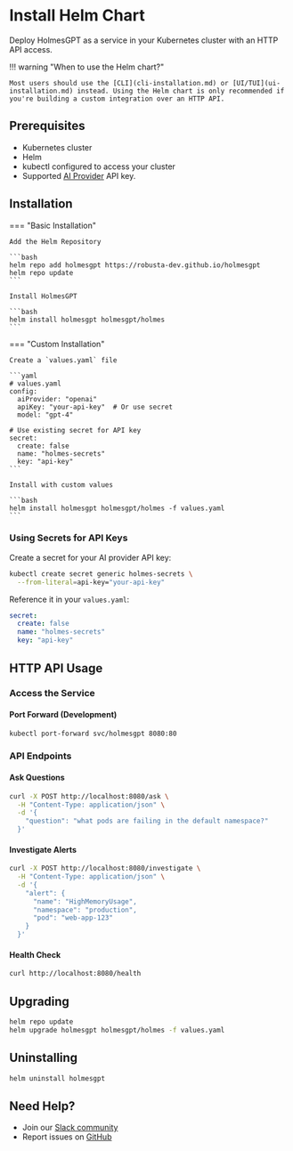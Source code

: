 # Install Helm Chart

Deploy HolmesGPT as a service in your Kubernetes cluster with an HTTP API access.

!!! warning "When to use the Helm chart?"

    Most users should use the [CLI](cli-installation.md) or [UI/TUI](ui-installation.md) instead. Using the Helm chart is only recommended if you're building a custom integration over an HTTP API.

## Prerequisites

- Kubernetes cluster
- Helm
- kubectl configured to access your cluster
- Supported [AI Provider](../../ai-providers/) API key.

## Installation

=== "Basic Installation"

    Add the Helm Repository

    ```bash
    helm repo add holmesgpt https://robusta-dev.github.io/holmesgpt
    helm repo update
    ```

    Install HolmesGPT

    ```bash
    helm install holmesgpt holmesgpt/holmes
    ```

=== "Custom Installation"

    Create a `values.yaml` file

    ```yaml
    # values.yaml
    config:
      aiProvider: "openai"
      apiKey: "your-api-key"  # Or use secret
      model: "gpt-4"

    # Use existing secret for API key
    secret:
      create: false
      name: "holmes-secrets"
      key: "api-key"
    ```

    Install with custom values

    ```bash
    helm install holmesgpt holmesgpt/holmes -f values.yaml
    ```

### Using Secrets for API Keys

Create a secret for your AI provider API key:

```bash
kubectl create secret generic holmes-secrets \
  --from-literal=api-key="your-api-key"
```

Reference it in your `values.yaml`:

```yaml
secret:
  create: false
  name: "holmes-secrets"
  key: "api-key"
```

## HTTP API Usage

### Access the Service

#### Port Forward (Development)

```bash
kubectl port-forward svc/holmesgpt 8080:80
```

### API Endpoints

#### Ask Questions

```bash
curl -X POST http://localhost:8080/ask \
  -H "Content-Type: application/json" \
  -d '{
    "question": "what pods are failing in the default namespace?"
  }'
```

#### Investigate Alerts

```bash
curl -X POST http://localhost:8080/investigate \
  -H "Content-Type: application/json" \
  -d '{
    "alert": {
      "name": "HighMemoryUsage",
      "namespace": "production",
      "pod": "web-app-123"
    }
  }'
```

#### Health Check

```bash
curl http://localhost:8080/health
```


## Upgrading

```bash
helm repo update
helm upgrade holmesgpt holmesgpt/holmes -f values.yaml
```

## Uninstalling

```bash
helm uninstall holmesgpt
```

## Need Help?

- Join our [Slack community](https://robustacommunity.slack.com)
- Report issues on [GitHub](https://github.com/robusta-dev/holmesgpt/issues)
